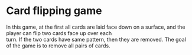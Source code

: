 Card flipping game
====

   In this game, at the first all cards are laid face down on a surface, and the player can flip two cards face up over each<br> turn. If the two cards have same pattern, then they are removed. The goal of the game is to remove all pairs of cards.
